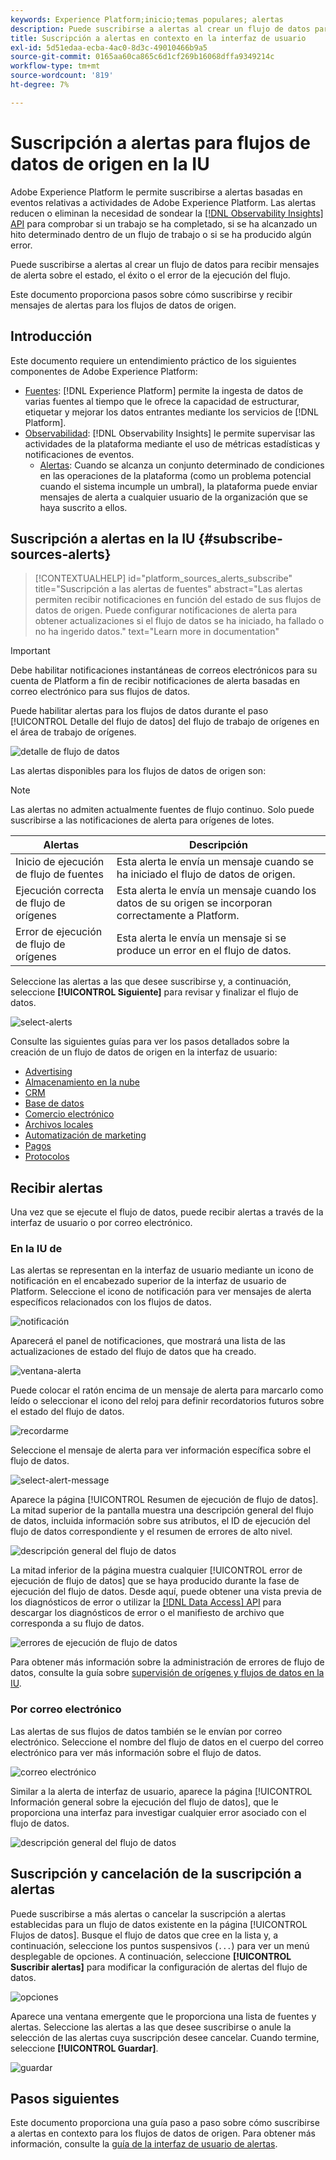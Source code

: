 ```yaml
---
keywords: Experience Platform;inicio;temas populares; alertas
description: Puede suscribirse a alertas al crear un flujo de datos para recibir mensajes de alerta sobre el estado, el éxito o el error de la ejecución del flujo.
title: Suscripción a alertas en contexto en la interfaz de usuario
exl-id: 5d51edaa-ecba-4ac0-8d3c-49010466b9a5
source-git-commit: 0165aa60ca865c6d1cf269b16068dffa9349214c
workflow-type: tm+mt
source-wordcount: '819'
ht-degree: 7%

---
```


# Suscripción a alertas para flujos de datos de origen en la IU

Adobe Experience Platform le permite suscribirse a alertas basadas en eventos relativas a actividades de Adobe Experience Platform. Las alertas reducen o eliminan la necesidad de sondear la [[!DNL Observability Insights] API](../../../observability/api/overview.md) para comprobar si un trabajo se ha completado, si se ha alcanzado un hito determinado dentro de un flujo de trabajo o si se ha producido algún error.

Puede suscribirse a alertas al crear un flujo de datos para recibir mensajes de alerta sobre el estado, el éxito o el error de la ejecución del flujo.

Este documento proporciona pasos sobre cómo suscribirse y recibir mensajes de alertas para los flujos de datos de origen.

## Introducción

Este documento requiere un entendimiento práctico de los siguientes componentes de Adobe Experience Platform:

* [Fuentes](../../home.md): [!DNL Experience Platform] permite la ingesta de datos de varias fuentes al tiempo que le ofrece la capacidad de estructurar, etiquetar y mejorar los datos entrantes mediante los servicios de [!DNL Platform].
* [Observabilidad](../../../observability/home.md): [!DNL Observability Insights] le permite supervisar las actividades de la plataforma mediante el uso de métricas estadísticas y notificaciones de eventos.
   * [Alertas](../../../observability/alerts/overview.md): Cuando se alcanza un conjunto determinado de condiciones en las operaciones de la plataforma (como un problema potencial cuando el sistema incumple un umbral), la plataforma puede enviar mensajes de alerta a cualquier usuario de la organización que se haya suscrito a ellos.

## Suscripción a alertas en la IU {#subscribe-sources-alerts}

>[!CONTEXTUALHELP]
>id="platform_sources_alerts_subscribe"
>title="Suscripción a las alertas de fuentes"
>abstract="Las alertas permiten recibir notificaciones en función del estado de sus flujos de datos de origen. Puede configurar notificaciones de alerta para obtener actualizaciones si el flujo de datos se ha iniciado, ha fallado o no ha ingerido datos."
>text="Learn more in documentation"

>[!IMPORTANT]
>
>Debe habilitar notificaciones instantáneas de correos electrónicos para su cuenta de Platform a fin de recibir notificaciones de alerta basadas en correo electrónico para sus flujos de datos.

Puede habilitar alertas para los flujos de datos durante el paso [!UICONTROL Detalle del flujo de datos] del flujo de trabajo de orígenes en el área de trabajo de orígenes.

![detalle de flujo de datos](../../images/tutorials/alerts/dataflow-detail.png)

Las alertas disponibles para los flujos de datos de origen son:

>[!NOTE]
>
>Las alertas no admiten actualmente fuentes de flujo continuo. Solo puede suscribirse a las notificaciones de alerta para orígenes de lotes.

| Alertas | Descripción |
| --- | --- |
| Inicio de ejecución de flujo de fuentes | Esta alerta le envía un mensaje cuando se ha iniciado el flujo de datos de origen. |
| Ejecución correcta de flujo de orígenes | Esta alerta le envía un mensaje cuando los datos de su origen se incorporan correctamente a Platform. |
| Error de ejecución de flujo de orígenes | Esta alerta le envía un mensaje si se produce un error en el flujo de datos. |

Seleccione las alertas a las que desee suscribirse y, a continuación, seleccione **[!UICONTROL Siguiente]** para revisar y finalizar el flujo de datos.

![select-alerts](../../images/tutorials/alerts/select-alerts.png)

Consulte las siguientes guías para ver los pasos detallados sobre la creación de un flujo de datos de origen en la interfaz de usuario:

* [Advertising](./dataflow/advertising.md)
* [Almacenamiento en la nube](./dataflow/batch/cloud-storage.md)
* [CRM](./dataflow/crm.md)
* [Base de datos](./dataflow/databases.md)
* [Comercio electrónico](./dataflow/ecommerce.md)
* [Archivos locales](./create/local-system/local-file-upload.md)
* [Automatización de marketing](./dataflow/marketing-automation.md)
* [Pagos](./dataflow/payments.md)
* [Protocolos](./dataflow/protocols.md)

## Recibir alertas

Una vez que se ejecute el flujo de datos, puede recibir alertas a través de la interfaz de usuario o por correo electrónico.

### En la IU de

Las alertas se representan en la interfaz de usuario mediante un icono de notificación en el encabezado superior de la interfaz de usuario de Platform. Seleccione el icono de notificación para ver mensajes de alerta específicos relacionados con los flujos de datos.

![notificación](../../images/tutorials/alerts/notification.png)

Aparecerá el panel de notificaciones, que mostrará una lista de las actualizaciones de estado del flujo de datos que ha creado.

![ventana-alerta](../../images/tutorials/alerts/alert-window.png)

Puede colocar el ratón encima de un mensaje de alerta para marcarlo como leído o seleccionar el icono del reloj para definir recordatorios futuros sobre el estado del flujo de datos.

![recordarme](../../images/tutorials/alerts/remind-me.png)

Seleccione el mensaje de alerta para ver información específica sobre el flujo de datos.

![select-alert-message](../../images/tutorials/alerts/select-alert-message.png)

Aparece la página [!UICONTROL Resumen de ejecución de flujo de datos]. La mitad superior de la pantalla muestra una descripción general del flujo de datos, incluida información sobre sus atributos, el ID de ejecución del flujo de datos correspondiente y el resumen de errores de alto nivel.

![descripción general del flujo de datos](../../images/tutorials/alerts/dataflow-overview.png)

La mitad inferior de la página muestra cualquier [!UICONTROL error de ejecución de flujo de datos] que se haya producido durante la fase de ejecución del flujo de datos. Desde aquí, puede obtener una vista previa de los diagnósticos de error o utilizar la [[!DNL Data Access] API](https://www.adobe.io/experience-platform-apis/references/data-access/) para descargar los diagnósticos de error o el manifiesto de archivo que corresponda a su flujo de datos.

![errores de ejecución de flujo de datos](../../images/tutorials/alerts/dataflow-run-error.png)

Para obtener más información sobre la administración de errores de flujo de datos, consulte la guía sobre [supervisión de orígenes y flujos de datos en la IU](../../../dataflows/ui/monitor-sources.md).

### Por correo electrónico

Las alertas de sus flujos de datos también se le envían por correo electrónico. Seleccione el nombre del flujo de datos en el cuerpo del correo electrónico para ver más información sobre el flujo de datos.

![correo electrónico](../../images/tutorials/alerts/email.png)

Similar a la alerta de interfaz de usuario, aparece la página [!UICONTROL Información general sobre la ejecución del flujo de datos], que le proporciona una interfaz para investigar cualquier error asociado con el flujo de datos.

![descripción general del flujo de datos](../../images/tutorials/alerts/dataflow-overview.png)

## Suscripción y cancelación de la suscripción a alertas

Puede suscribirse a más alertas o cancelar la suscripción a alertas establecidas para un flujo de datos existente en la página [!UICONTROL Flujos de datos]. Busque el flujo de datos que cree en la lista y, a continuación, seleccione los puntos suspensivos (`...`) para ver un menú desplegable de opciones. A continuación, seleccione **[!UICONTROL Suscribir alertas]** para modificar la configuración de alertas del flujo de datos.

![opciones](../../images/tutorials/alerts/options.png)

Aparece una ventana emergente que le proporciona una lista de fuentes y alertas. Seleccione las alertas a las que desee suscribirse o anule la selección de las alertas cuya suscripción desee cancelar. Cuando termine, seleccione **[!UICONTROL Guardar]**.

![guardar](../../images/tutorials/alerts/save.png)

## Pasos siguientes

Este documento proporciona una guía paso a paso sobre cómo suscribirse a alertas en contexto para los flujos de datos de origen. Para obtener más información, consulte la [guía de la interfaz de usuario de alertas](../../../observability/alerts/ui.md).